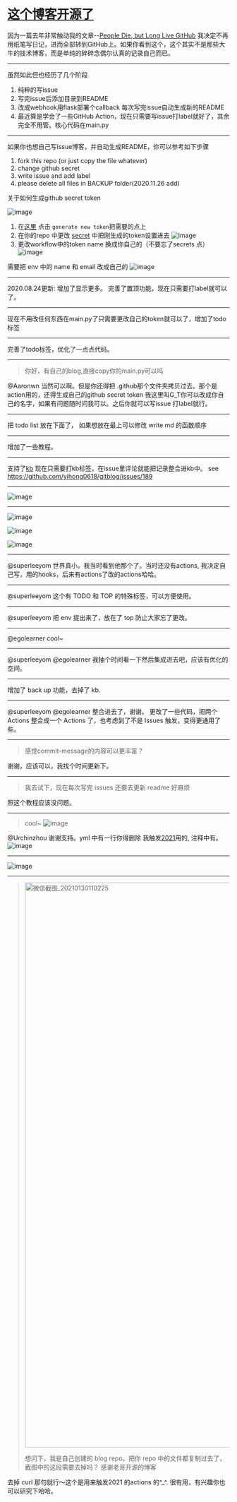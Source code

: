 # [这个博客开源了](https://github.com/yihong0618/gitblog/issues/177)

因为一篇去年非常触动我的文章--[People Die, but Long Live GitHub](https://laike9m.com/blog/people-die-but-long-live-github,122/)
我决定不再用纸笔写日记，进而全部转到GitHub上。如果你看到这个，这个其实不是那些大牛的技术博客，而是单纯的碎碎念偶尔认真的记录自己而已。

---
虽然如此但也经历了几个阶段

1. 纯粹的写issue
2. 写完issue后添加目录到README
3. 改成webhook用flask部署个callback 每次写完issue自动生成新的README
4.  最近算是学会了一些GitHub Action，现在只需要写issue打label就好了，其余完全不用管。核心代码在main.py

---

如果你也想自己写issue博客，并自动生成README，你可以参考如下步骤

1. fork this repo (or just copy the  file whatever)
2. change github secret 
3. write issue and add label
4. please delete all files in BACKUP folder(2020.11.26 add)

关于如何生成github secret token

![image](https://user-images.githubusercontent.com/15976103/91701631-27079f00-ebaa-11ea-8586-33b5989b73fb.png)
1. 在[这里](https://github.com/settings/tokens) 点击 `generate new token`把需要的点上
2. 在你的repo 中更改 [secret]() 中把刚生成的token设置进去
![image](https://user-images.githubusercontent.com/15976103/91701799-6209d280-ebaa-11ea-89a2-07f5699d9acb.png)
3. 更改workflow中的token name 换成你自己的（不要忘了secrets 点）
![image](https://user-images.githubusercontent.com/15976103/91702020-b745e400-ebaa-11ea-95e2-e2f9bcad917a.png)

需要把 env 中的 name 和 email 改成自己的
![image](https://user-images.githubusercontent.com/15976103/98512693-afd54200-22a1-11eb-9645-d0784b8c8ed3.png)


---

2020.08.24更新: 增加了显示更多。 完善了置顶功能，现在只需要打label就可以了。

---

现在不用改任何东西在main.py了只需要更改自己的token就可以了，增加了todo标签

---

完善了todo标签，优化了一点点代码。

---

> 你好，有自己的blog,直接copy你的main.py可以吗

@Aaronwn
当然可以啊。但是你还得把 .github那个文件夹拷贝过去。那个是action用的，还得生成自己的github secret token 我这里叫G_T你可以改成你自己的名字，如果有问题随时问我可以。之后你就可以写issue 打label就行。

---

把 todo list 放在下面了， 如果想放在最上可以修改 write md 的函数顺序

---

增加了一些教程。

---

支持了[kb](https://github.com/gnebbia/kb)
现在只需要打kb标签，在issue里评论就能把记录整合进kb中。
see https://github.com/yihong0618/gitblog/issues/189

---

![image](https://user-images.githubusercontent.com/15976103/96670577-3dec9580-1392-11eb-9915-cce19954cd6a.png)


---

![image](https://user-images.githubusercontent.com/15976103/96670695-958b0100-1392-11eb-8b10-009f3321f743.png)

![image](https://user-images.githubusercontent.com/15976103/96670714-a471b380-1392-11eb-8442-7465c87f8cd4.png)

![image](https://user-images.githubusercontent.com/15976103/96671101-abe58c80-1393-11eb-85f6-f97309d69809.png)


---

@superleeyom 世界真小。我当时看到他那个了。当时还没有actions, 我决定自己写，用的hooks，后来有actions了改的actions哈哈。

---

@superleeyom 这个有 TODO 和 TOP 的特殊标签，可以方便使用。

---

@superleeyom 把 env 提出来了，放在了 top 防止大家忘了更改。

---

@egolearner  cool~

---

@superleeyom @egolearner 我抽个时间看一下然后集成进去吧，应该有优化的空间。

---

增加了 back up 功能，去掉了 kb. 

---

@superleeyom @egolearner 整合进去了，谢谢。
更改了一些代码，把两个 Actions 整合成一个 Actions 了，也考虑到了不是 Issues 触发，变得更通用了些。 

---

> 感觉commit-message的内容可以更丰富？

谢谢，应该可以，我找个时间更新下。

---

> 我去试下，现在每次写完 issues 还要去更新 readme 好麻烦

照这个教程应该没问题。

---

> cool~
> ![image](https://user-images.githubusercontent.com/39453990/104573453-dba0e980-568f-11eb-95f6-55b78f72b4cc.png)

@Urchinzhou
谢谢支持。yml 中有一行你得删除 我触发[2021](https://github.com/yihong0618/2021)用的, 注释中有。
![image](https://user-images.githubusercontent.com/15976103/104575398-03914c80-5692-11eb-8f1c-b3d08690b43c.png)


---

![image](https://user-images.githubusercontent.com/15976103/105270946-9752a380-5bd1-11eb-8325-e823e832114d.png)


---

> <img alt="微信截图_20210130110225" width="1280" src="https://user-images.githubusercontent.com/31091355/106345378-a8df2e00-62ea-11eb-9b2f-1c7b5b28e1bd.png">
> 
> 想问下，我是自己创建的 blog repo。把你 repo 中的文件都复制过去了，截图中的这段需要去掉吗？
> 感谢老哥开源的博客

去掉 curl 那句就行～这个是用来触发2021 的actions 的^_^. 很有用，有兴趣你也可以研究下哈哈。